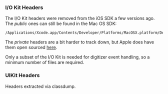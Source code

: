 ### I/O Kit Headers
The I/O Kit headers were removed from the iOS SDK a few versions ago. The _public_ ones can still be found in the Mac OS SDK:
```
/Applications/Xcode.app/Contents/Developer/Platforms/MacOSX.platform/Developer/SDKs/MacOSX.sdk/System/Library/Frameworks/IOKit.framework/Versions/A/Headers
```

The _private_ headers are a bit harder to track down, but Apple does have them open sourced [here](https://opensource.apple.com/source/IOHIDFamily/IOHIDFamily-870.60.4/IOHIDFamily/).

Only a subset of the I/O Kit is needed for digitizer event handling, so a minimum number of files are required.

### UIKit Headers
Headers extracted via classdump.
